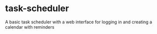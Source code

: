 # task-scheduler
A basic task scheduler with a web interface for logging in and creating a calendar with reminders
